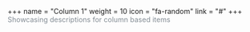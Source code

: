 +++
  name = "Column 1"
  weight = 10
  icon = "fa-random"
  link = "#"
+++
<span style="color:#848D95">
  Showcasing descriptions for column based items
</span>